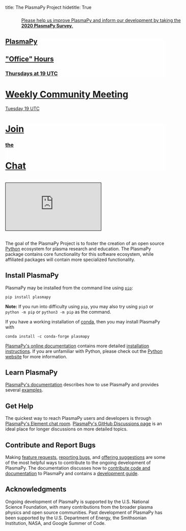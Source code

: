 title: The PlasmaPy Project
hidetitle: True

<!-- Survey Card -->

<div class="feature-row" style="margin: 24px 0">
    <div class="feature-column" style="width: 100%; padding: 0 10%">
        <a class="feature-link" href="https://docs.google.com/forms/d/e/1FAIpQLSeug7Wg1wWZdO10qV1X6dsOq1hn7kq3x8EXoDDjNYZ74ncuug/viewform">
        <div class="feature-card feature-card-banner">
            <div>
                Please help us improve PlasmaPy and inform our development by
                taking the <b>2020 PlasmaPy Survey</b>.
            </div>
        </div>
        </a>
    </div>
</div>

<!-- Feature Cards -->
<div class="feature-row">
    <!-- Feature 1 -->
    <div class="feature-column">
        <a class="feature-link" href="meetings/office_hours">
        <div class="feature-card" 
              style="background-image: linear-gradient(rgba(255, 255, 255, 0.5),
                                       rgba(255, 255, 255, 0.5)), 
                                       none;
              background-color: var(--plasmapy-light-red)">
            <div>
                <h2>PlasmaPy</h2>
                <h2>"Office" Hours</h2>
                <h3>Thursdays at 19 UTC</h3>
            </div>
        </div>
        </a>
    </div>
    <!-- Feature 2 -->
    <div class="feature-column">
        <a class="feature-link" href="meetings/weekly">
        <div class="feature-card">
            <div>
                <h1>Weekly Community Meeting</h1>
                Tuesday 19 UTC
            </div>
        </div>
        </a>
    </div>
    <!-- Feature 3 -->
    <div class="feature-column">
        <a class="feature-link" href="https://app.element.io/#/room/#plasmapy:openastronomy.org">
        <div class="feature-card" 
              style="background-image: linear-gradient(rgba(255, 255, 255, 0.5), 
                                       rgba(255, 255, 255, 0.5)), 
                                       none; 
                     background-color: var(--plasmapy-light-bluegreen)">
            <div>
                <h1>Join</h1>
                <h3>the</h3>
                <h1>Chat</h1>
            </div>
        </div>
        </a>
    </div>
</div>

<br>

<!-- YouTube Video-->
<div class="aspect-ratio-80pc">
    <iframe src="https://www.youtube-nocookie.com/embed/E8RwQF5wcXM"
            style="border: 1px solid black"
            frameborder="0" 
            allow="accelerometer; autoplay; encrypted-media; gyroscope; picture-in-picture"
            allowfullscreen>
    </iframe>
</div>

<br/>

The goal of the PlasmaPy Project is to foster the creation of an open source [Python](https://www.python.org/) ecosystem for plasma research and education.  The PlasmaPy package contains core functionality for this software ecosystem, while affiliated packages will contain more specialized functionality.

## Install PlasmaPy

PlasmaPy may be installed from the command line using [`pip`](https://pip.pypa.io/en/stable/):

```shell
pip install plasmapy
```

**Note:** If you run into difficulty using `pip`, you may also try using `pip3` or `python -m pip` or `python3 -m pip` as the command.

If you have a working installation of [conda](https://docs.conda.io/en/latest/), then you may install PlasmaPy with

```shell
conda install -c conda-forge plasmapy
```

[PlasmaPy's online documentation](https://docs.plasmapy.org/) contains more 
detailed [installation instructions](https://docs.plasmapy.org/en/latest/install.html).
If you are unfamiliar with Python, please check out the 
[Python website](https://www.python.org/) for more information.

## Learn PlasmaPy

[PlasmaPy's documentation](http://docs.plasmapy.org/en/latest) describes how to use PlasmaPy and provides several [examples](https://docs.plasmapy.org/en/latest/examples.html). 

## Get Help

The quickest way to reach PlasmaPy users and developers is through [PlasmaPy's
Element chat room](https://app.element.io/#/room/#plasmapy:openastronomy.org).
[PlasmaPy's GitHub Discussions
page](https://github.com/PlasmaPy/PlasmaPy/discussions) is an ideal place for
longer discussions on more detailed topics.

## Contribute and Report Bugs

Making [feature requests](https://github.com/PlasmaPy/PlasmaPy/issues/new?template=Feature_request.md), [reporting bugs](https://github.com/PlasmaPy/PlasmaPy/issues/new?template=Bug_report.md), and [offering suggestions](https://docs.google.com/forms/d/e/1FAIpQLSdT3O5iHZrLJRuavFyzoR23PGy0Prfzx2SQOcwJGWtvHyT2lw/viewform) are some of the most helpful ways to contribute to the ongoing development of PlasmaPy.  The documentation discusses how to [contribute code and documentation](http://docs.plasmapy.org/en/latest/CONTRIBUTING.html) to PlasmaPy and contains a [development guide](http://docs.plasmapy.org/en/latest/development/index.html).

## Acknowledgments

Ongoing development of PlasmaPy is supported by the U.S. National Science Foundation, with many contributions from the broader plasma physics and open source communities.  Past development of PlasmaPy has been supported by the U.S. Department of Energy, the Smithsonian Institution, NASA, and Google Summer of Code.

